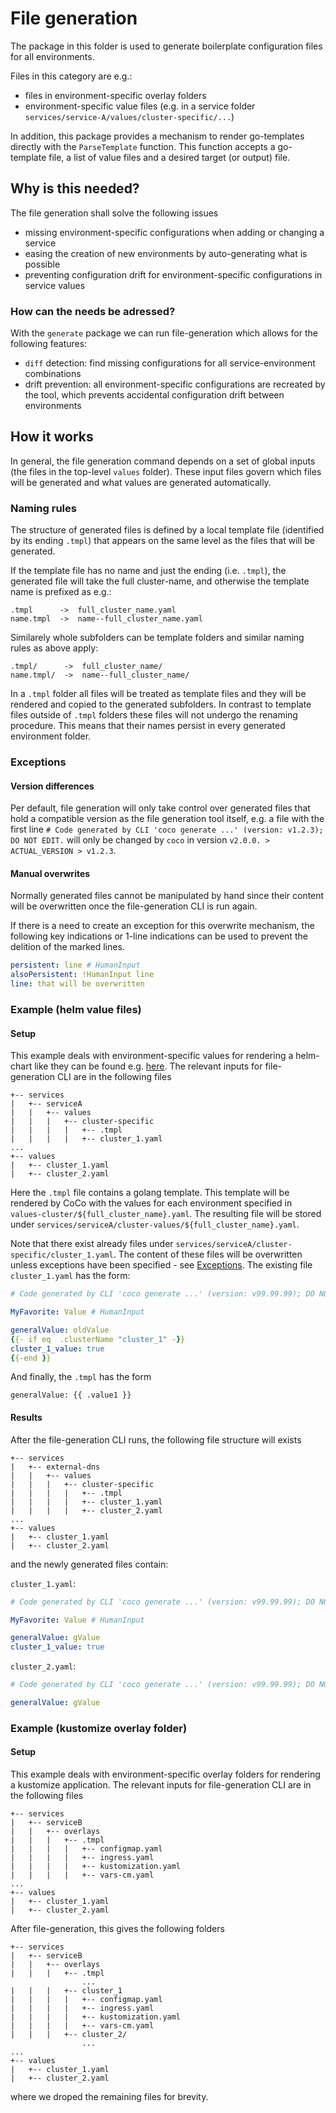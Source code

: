 # File generation

The package in this folder is used to generate boilerplate configuration files
for all environments.

Files in this category are e.g.:

- files in environment-specific overlay folders
- environment-specific value files (e.g. in a service folder
  `services/service-A/values/cluster-specific/...`)

In addition, this package provides a mechanism to render go-templates directly
with the `ParseTemplate` function. This function accepts a go-template file, a
list of value files and a desired target (or output) file.

## Why is this needed?

The file generation shall solve the following issues

- missing environment-specific configurations when adding or changing a service
- easing the creation of new environments by auto-generating what is possible
- preventing configuration drift for environment-specific configurations in
  service values

### How can the needs be adressed?

With the `generate` package we can run file-generation which allows for the
following features:

- `diff` detection: find missing configurations for all service-environment
  combinations
- drift prevention: all environment-specific configurations are recreated by the
  tool, which prevents accidental configuration drift between environments

## How it works

In general, the file generation command depends on a set of global inputs (the
files in the top-level `values` folder). These input files govern which files
will be generated and what values are generated automatically.

### Naming rules

The structure of generated files is defined by a local template file (identified
by its ending `.tmpl`) that appears on the same level as the files that will be
generated.

If the template file has no name and just the ending (i.e. `.tmpl`), the
generated file will take the full cluster-name, and otherwise the template name
is prefixed as e.g.:

```file
.tmpl      ->  full_cluster_name.yaml
name.tmpl  ->  name--full_cluster_name.yaml
```

Similarely whole subfolders can be template folders and similar naming rules as
above apply:

```folder
.tmpl/      ->  full_cluster_name/
name.tmpl/  ->  name--full_cluster_name/
```

In a `.tmpl` folder all files will be treated as template files and they will be
rendered and copied to the generated subfolders. In contrast to template files
outside of `.tmpl` folders these files will not undergo the renaming procedure.
This means that their names persist in every generated environment folder.

### Exceptions

#### Version differences

Per default, file generation will only take control over generated files that
hold a compatible version as the file generation tool itself, e.g. a file with
the first line
`# Code generated by CLI 'coco generate ...' (version: v1.2.3); DO NOT EDIT.`
will only be changed by `coco` in version `v2.0.0. > ACTUAL_VERSION > v1.2.3`.

#### Manual overwrites

Normally generated files cannot be manipulated by hand since their content will
be overwritten once the file-generation CLI is run again.

If there is a need to create an exception for this overwrite mechanism, the
following key indications or 1-line indications can be used to prevent the
delition of the marked lines.

```yaml
persistent: line # HumanInput
alsoPersistent: !HumanInput line
line: that will be overwritten
```

### Example (helm value files)

#### Setup

This example deals with environment-specific values for rendering a helm-chart
like they can be found e.g.
[here](https://github.tools.sap/MLF/mlf-gitops/tree/main/services/external-dns/values/cluster-values/ingress).
The relevant inputs for file-generation CLI are in the following files

```file
+-- services
|   +-- serviceA
|   |   +-- values
|   |   |   +-- cluster-specific
|   |   |   |   +-- .tmpl
|   |   |   |   +-- cluster_1.yaml
...
+-- values
|   +-- cluster_1.yaml
|   +-- cluster_2.yaml
```

Here the `.tmpl` file contains a golang template. This template will be rendered
by CoCo with the values for each environment specified in
`values-cluster/${full_cluster_name}.yaml`. The resulting file will be stored
under `services/serviceA/cluster-values/${full_cluster_name}.yaml`.

Note that there exist already files under
`services/serviceA/cluster-specific/cluster_1.yaml`. The content of these files
will be overwritten unless exceptions have been specified - see
[Exceptions](#exceptions). The existing file `cluster_1.yaml` has the form:

```yaml
# Code generated by CLI 'coco generate ...' (version: v99.99.99); DO NOT EDIT.

MyFavorite: Value # HumanInput

generalValue: oldValue
{{- if eq  .clusterName "cluster_1" -}}
cluster_1_value: true
{{-end }}
```

And finally, the `.tmpl` has the form

```gotmpl
generalValue: {{ .value1 }}
```

#### Results

After the file-generation CLI runs, the following file structure will exists

```file
+-- services
|   +-- external-dns
|   |   +-- values
|   |   |   +-- cluster-specific
|   |   |   |   +-- .tmpl
|   |   |   |   +-- cluster_1.yaml
|   |   |   |   +-- cluster_2.yaml
...
+-- values
|   +-- cluster_1.yaml
|   +-- cluster_2.yaml
```

and the newly generated files contain:

`cluster_1.yaml`:

```yaml
# Code generated by CLI 'coco generate ...' (version: v99.99.99); DO NOT EDIT.

MyFavorite: Value # HumanInput

generalValue: gValue
cluster_1_value: true
```

`cluster_2.yaml`:

```yaml
# Code generated by CLI 'coco generate ...' (version: v99.99.99); DO NOT EDIT.

generalValue: gValue
```

### Example (kustomize overlay folder)

#### Setup

This example deals with environment-specific overlay folders for rendering a
kustomize application. The relevant inputs for file-generation CLI are in the
following files

```file
+-- services
|   +-- serviceB
|   |   +-- overlays
|   |   |   +-- .tmpl
|   |   |   |   +-- configmap.yaml
|   |   |   |   +-- ingress.yaml
|   |   |   |   +-- kustomization.yaml
|   |   |   |   +-- vars-cm.yaml
...
+-- values
|   +-- cluster_1.yaml
|   +-- cluster_2.yaml
```

After file-generation, this gives the following folders

```file
+-- services
|   +-- serviceB
|   |   +-- overlays
|   |   |   +-- .tmpl
                ...
|   |   |   +-- cluster_1
|   |   |   |   +-- configmap.yaml
|   |   |   |   +-- ingress.yaml
|   |   |   |   +-- kustomization.yaml
|   |   |   |   +-- vars-cm.yaml
|   |   |   +-- cluster_2/
                ...
...
+-- values
|   +-- cluster_1.yaml
|   +-- cluster_2.yaml
```

where we droped the remaining files for brevity.
